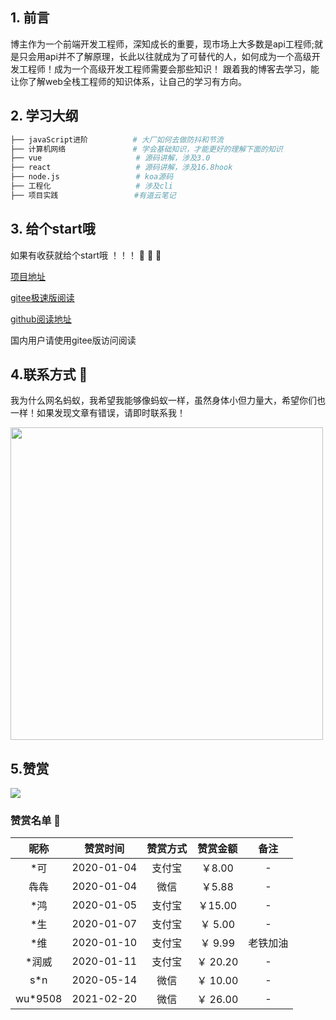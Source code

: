 ## 1. 前言

博主作为一个前端开发工程师，深知成长的重要，现市场上大多数是api工程师;就是只会用api并不了解原理，长此以往就成为了可替代的人，如何成为一个高级开发工程师！成为一个高级开发工程师需要会那些知识！
跟着我的博客去学习，能让你了解web全栈工程师的知识体系，让自己的学习有方向。

## 2. 学习大纲

```bash
├── javaScript进阶          # 大厂如何去做防抖和节流
├── 计算机网络               # 学会基础知识，才能更好的理解下面的知识
├── vue                     # 源码讲解，涉及3.0
├── react                   # 源码讲解，涉及16.8hook
├── node.js                 # koa源码
├── 工程化                   # 涉及cli
├── 项目实践                 #有道云笔记

```

## 3. 给个start哦
如果有收获就给个start哦 ！！！ :pray: :pray: :pray:   

[项目地址](https://github.com/hejialianghe/seniorFrontEnd)

[gitee极速版阅读](https://hejialianghe.gitee.io/)

[github阅读地址](https://hejialianghe.github.io/)

国内用户请使用gitee版访问阅读

## 4.联系方式 :vibration_mode:

我为什么网名蚂蚁，我希望我能够像蚂蚁一样，虽然身体小但力量大，希望你们也一样！如果发现文章有错误，请即时联系我！

<img  width="500px" src="/weixin.jpeg">

## 5.赞赏

![](~@/guide/money.png)

### 赞赏名单 :tada: 
| 昵称  |  赞赏时间  | 赞赏方式 | 赞赏金额 |   备注   |
| :---: | :--------: | :------: | :------: | :------: |
|  *可  | 2020-01-04 |  支付宝  | ￥8.00  |    -     |
| 犇犇  | 2020-01-04 |   微信   | ￥5.88  |    -     |
|  *鸿  | 2020-01-05 |   支付宝 | ￥15.00  |    -     |
|  *生  | 2020-01-07|   支付宝  | ￥ 5.00  |    -     |
|  *维  | 2020-01-10|   支付宝  | ￥ 9.99 |    老铁加油 |
|  *润威  | 2020-01-11|   支付宝  | ￥ 20.20 |    -     |
|  s*n | 2020-05-14|   微信  | ￥ 10.00 |    -     |
|  wu*9508 | 2021-02-20 |   微信  | ￥ 26.00 |    -     |




